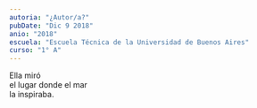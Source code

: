 ```yaml
---
autoria: "¿Autor/a?"
pubDate: "Dic 9 2018"
anio: "2018"
escuela: "Escuela Técnica de la Universidad de Buenos Aires"
curso: "1° A"
---
```

Ella miró\
el lugar donde el mar\
la inspiraba.